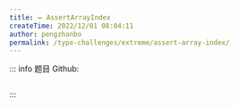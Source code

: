 ```yaml
---
title: ➖ AssertArrayIndex
createTime: 2022/12/01 08:04:11
author: pengzhanbo
permalink: /type-challenges/extreme/assert-array-index/
---
```


::: info 题目
Github: []()

```ts
```

:::
